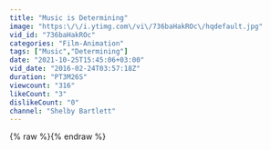```yaml
---
title: "Music is Determining"
image: "https:\/\/i.ytimg.com\/vi\/736baHakROc\/hqdefault.jpg"
vid_id: "736baHakROc"
categories: "Film-Animation"
tags: ["Music","Determining"]
date: "2021-10-25T15:45:06+03:00"
vid_date: "2016-02-24T03:57:18Z"
duration: "PT3M26S"
viewcount: "316"
likeCount: "3"
dislikeCount: "0"
channel: "Shelby Bartlett"
---
```

{% raw %}{% endraw %}
